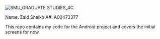 ![SMU_GRADUATE STUDIES_4C](https://github.com/iam-zaid/Hotel_Reservation_System/assets/89209815/a3f79da3-4440-485d-a5b2-bf3cf29f08aa)

Name: Zaid Shaikh
A#: A00473377

This repo contains my code for the Android project and covers the initial screens for now.
